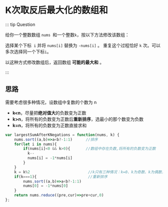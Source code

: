 # K次取反后最大化的数组和

::: tip Question

给你一个整数数组 `nums `和一个整数` k `，按以下方法修改该数组：

选择某个下标` i` 并将 `nums[i]` 替换为 `-nums[i]` 。
重复这个过程恰好 `k` 次。可以多次选择同一个下标` i `。

以这种方式修改数组后，返回数组 **可能的最大和** 。

:::



## 思路

需要考虑很多种情况，设数组中复数的个数为 n

- **k<n**，尽量把**绝对值大**的负数变为正数
- **k>n**，将所有的负数变为正数后**重新排序**，选最小的那个数变为负数
- **k=n**，将所有的负数变为正数直接求和

```js
var largestSumAfterKNegations = function(nums, k) {
    nums.sort((a,b)=>a<b?-1:1)		//排序
    for(let i in nums){
        if(nums[i]<0 && k>0){       //数组中存在负数,将所有的负数变为正数
          k--
          nums[i] = -1*nums[i]
        }
    }
    k = k%2                          //k只有三种情况：k=0、k为奇数、k为偶数，其中k=0和k为偶数结果相同
    if(k===1){						 //重新排序
        nums.sort((a,b)=>a<b?-1:1)      
        nums[0] = -1*nums[0]
    }
    return nums.reduce((pre,cur)=>pre+cur,0)
};
```

